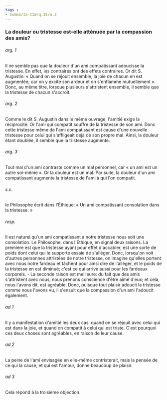 ```yaml
---
tags : 
- Summa/Ia-IIæ/q.38/a.3
---
```


### La douleur ou tristesse est-elle atténuée par la compassion des amis?

###### arg. 1
Il ne semble pas que la douleur d'un ami compatissant adoucisse la tristesse. En effet, les contraires ont des effets contraires. Or dit S. Augustin: « Quand on se réjouit ensemble, la joie de chacun en est augmentée; car on y excite son ardeur et on s'enflamme mutuellement ». Donc, au même titre, lorsque plusieurs s'attristent ensemble, il semble que la tristesse de chacun s'accroît. 

###### arg. 2
Comme le dit S. Augustin dans le même ouvrage, l'amitié exige la réciprocité. Or l'ami qui compatit souffre de la tristesse de son ami. Donc cette tristesse même de l'ami compatissant est cause d'une nouvelle tristesse pour celui qui s'affligeait déjà de son propre mal. Ainsi, la douleur étant doublée, il semble que la tristesse augmente. 

###### arg. 3
Tout mal d'un ami contraste comme un mal personnel, car « un ami est un autre soi-même ». Or la douleur est un mal. Par suite, la douleur d'un ami compatissant augmente la tristesse de l'ami à qui l'on compatit. 

###### s.c.
le Philosophe écrit dans l'Éthique: « Un ami compatissant consolation dans la tristesse. » 

###### resp.
Il est naturel qu'un ami compatissant à notre tristesse nous soit une consolation. Le Philosophe, dans l'Éthique, en signal deux raisons. La première est que la tristesse ayant pour effet d'accabler, est une sorte de poids dont celui qui le supporte essaie de s'alléger. Donc, lorsqu'on voit d'autres personnes attristées de notre tristesse, on imagine qu'elles portent avec nous notre fardeau et tâchent pour ainsi dire de l'alléger, et le poids de la tristesse en est diminué; c'est ce qui arrive aussi pour les fardeaux corporels. - La seconde raison est meilleure: du fait que des amis s'attristent avec nous, nous prenons conscience d'être aimé d'eux; et cela, nous l'avons dit, est agréable. Donc, puisque tout plaisir adoucit la tristesse comme nous l'avons vu, il s'ensuit que la compassion d'un ami l'adoucit également. 

###### ad 1
Il y a manifestation d'amitié les deux cas: quand on se réjouit avec celui qui est dans la joie, et quand on compatit à celui qui est triste. C'est pourquoi ces deux choses sont agréables, en raison de leur cause. 

###### ad 2
La peine de l'ami envisagée en elle-même contristerait, mais la pensée de ce qui la cause, et qui est l'amour, donne beaucoup de plaisir. 

###### ad 3
Cela répond à la troisième objection. 

